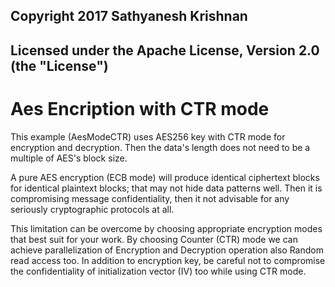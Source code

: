 ## Copyright 2017 Sathyanesh Krishnan

## Licensed under the Apache License, Version 2.0 (the "License")


# Aes Encription  with CTR mode

This example (AesModeCTR) uses AES256 key with CTR mode for encryption and decryption. Then the data's length does not need to be a multiple of AES's block size.

A pure AES encryption (ECB mode) will produce identical ciphertext blocks for identical plaintext blocks; that may not hide data patterns well. 
Then it is compromising message confidentiality, 
then it not advisable for any seriously cryptographic protocols at all. 
  
This limitation can be overcome by choosing appropriate encryption modes that best suit for your work. 
By choosing Counter (CTR) mode we can achieve parallelization of Encryption and Decryption operation also Random read access too. 
In addition to encryption key, be careful not to compromise the confidentiality of initialization vector (IV) too while using CTR mode.

